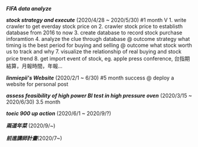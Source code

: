 ***FIFA data analyze***







***stock strategy and execute*** (2020/4/28 ~ 2020/5/30) #1 month
V	1. write crawler to get everday stock price
on	2. crawler stock price to establisth database from 2016 to now
	3. create database to record stock purchase inforamtion
	4. analyze the clue through database
	@ outcome strategy what timing is the best period for buying and selling
	@ outcome what stock worth us to track and why
	7. visualize the relationship of real buying and stock price trend 
	8. get import event of stock, eg. apple press conference, 台指期結算，月報時間，年報…



***linmiepii's Website*** (2020/2/1 ~ 6/30) #5 month success
@ deploy a website for personal post




***assess feasibility of high power BI test in high pressure oven*** (2020/3/15 ~ 2020/6/30) 3.5 month

***toeic 900 up action*** (2020/6/1 ~ 2020/9/?)

***兩道年菜*** (2020/9/~)



***前進講師計畫***(2020/7~)



